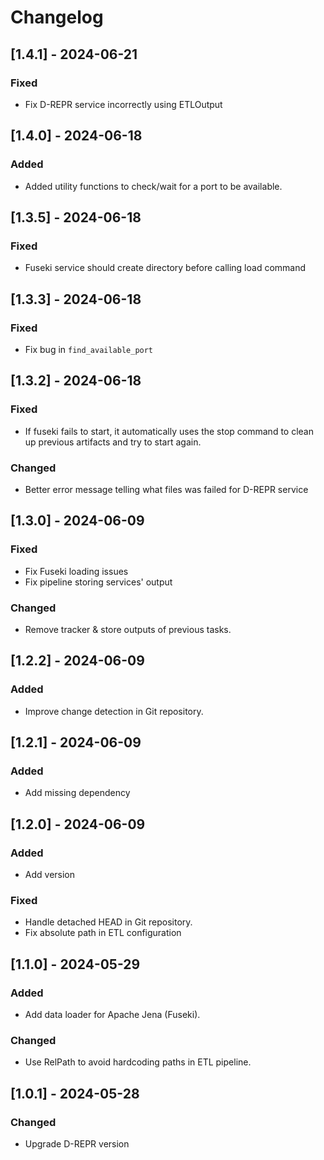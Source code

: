 # Changelog

## [1.4.1] - 2024-06-21

### Fixed

- Fix D-REPR service incorrectly using ETLOutput

## [1.4.0] - 2024-06-18

### Added

- Added utility functions to check/wait for a port to be available.

## [1.3.5] - 2024-06-18

### Fixed

- Fuseki service should create directory before calling load command

## [1.3.3] - 2024-06-18

### Fixed

- Fix bug in `find_available_port`

## [1.3.2] - 2024-06-18

### Fixed

- If fuseki fails to start, it automatically uses the stop command to clean up previous artifacts and try to start again.

### Changed

- Better error message telling what files was failed for D-REPR service

## [1.3.0] - 2024-06-09

### Fixed

- Fix Fuseki loading issues
- Fix pipeline storing services' output

### Changed

- Remove tracker & store outputs of previous tasks.

## [1.2.2] - 2024-06-09

### Added

- Improve change detection in Git repository.

## [1.2.1] - 2024-06-09

### Added

- Add missing dependency

## [1.2.0] - 2024-06-09

### Added

- Add version

### Fixed

- Handle detached HEAD in Git repository.
- Fix absolute path in ETL configuration

## [1.1.0] - 2024-05-29

### Added

- Add data loader for Apache Jena (Fuseki).

### Changed

- Use RelPath to avoid hardcoding paths in ETL pipeline.

## [1.0.1] - 2024-05-28

### Changed

- Upgrade D-REPR version
